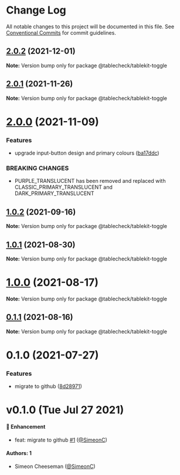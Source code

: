 # Change Log

All notable changes to this project will be documented in this file.
See [Conventional Commits](https://conventionalcommits.org) for commit guidelines.

## [2.0.2](https://github.com/tablecheck/tablekit/compare/@tablecheck/tablekit-toggle@2.0.1...@tablecheck/tablekit-toggle@2.0.2) (2021-12-01)

**Note:** Version bump only for package @tablecheck/tablekit-toggle





## [2.0.1](https://github.com/tablecheck/tablekit/compare/@tablecheck/tablekit-toggle@2.0.0...@tablecheck/tablekit-toggle@2.0.1) (2021-11-26)

**Note:** Version bump only for package @tablecheck/tablekit-toggle





# [2.0.0](https://github.com/tablecheck/tablekit/compare/@tablecheck/tablekit-toggle@1.0.2...@tablecheck/tablekit-toggle@2.0.0) (2021-11-09)


### Features

* upgrade input-button design and primary colours ([ba17ddc](https://github.com/tablecheck/tablekit/commit/ba17ddccb7634573f8c151a734d2f1acb3b82ec7))


### BREAKING CHANGES

* PURPLE_TRANSLUCENT has been removed and replaced with CLASSIC_PRIMARY_TRANSLUCENT and DARK_PRIMARY_TRANSLUCENT





## [1.0.2](https://github.com/tablecheck/tablekit/compare/@tablecheck/tablekit-toggle@1.0.1...@tablecheck/tablekit-toggle@1.0.2) (2021-09-16)

**Note:** Version bump only for package @tablecheck/tablekit-toggle





## [1.0.1](https://github.com/tablecheck/tablekit/compare/@tablecheck/tablekit-toggle@1.0.0...@tablecheck/tablekit-toggle@1.0.1) (2021-08-30)

**Note:** Version bump only for package @tablecheck/tablekit-toggle





# [1.0.0](https://github.com/tablecheck/tablekit/compare/@tablecheck/tablekit-toggle@0.1.1...@tablecheck/tablekit-toggle@1.0.0) (2021-08-17)

**Note:** Version bump only for package @tablecheck/tablekit-toggle





## [0.1.1](https://github.com/tablecheck/tablekit/compare/@tablecheck/tablekit-toggle@0.1.0...@tablecheck/tablekit-toggle@0.1.1) (2021-08-16)

**Note:** Version bump only for package @tablecheck/tablekit-toggle





# 0.1.0 (2021-07-27)


### Features

* migrate to github ([8d28971](https://github.com/tablecheck/tablekit/commit/8d28971175010fcb2a3cd9c48a749e7af1bdc9f9))





# v0.1.0 (Tue Jul 27 2021)

#### 🚀 Enhancement

- feat: migrate to github [#1](https://github.com/tablecheck/tablekit/pull/1) ([@SimeonC](https://github.com/SimeonC))

#### Authors: 1

- Simeon Cheeseman ([@SimeonC](https://github.com/SimeonC))
